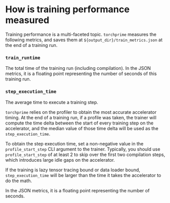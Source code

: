 # How is training performance measured

Training performance is a multi-faceted topic. `torchprime` measures the
following metrics, and saves them at `${output_dir}/train_metrics.json` at the
end of a training run.

### `train_runtime`

The total time of the training run (including compilation). In the JSON metrics,
it is a floating point representing the number of seconds of this training run.

### `step_execution_time`

The average time to execute a training step.

`torchprime` relies on the profiler to obtain the most accurate accelerator
timing. At the end of a training run, if a profile was taken, the trainer will
compute the time delta between the start of every training step on the
accelerator, and the median value of those time delta will be used as the
`step_execution_time`.

To obtain the step execution time, set a non-negative value in the
`profile_start_step` CLI argument to the trainer. Typically, you should use
`profile_start_step` of at least
2 to skip over the first two compilation steps, which introduces large idle gaps
on the accelerator.

If the training is lazy tensor tracing bound or data loader bound,
`step_execution_time` will be larger than the time it takes the accelerator to do
the math.

In the JSON metrics, it is a floating point representing the number of seconds.

